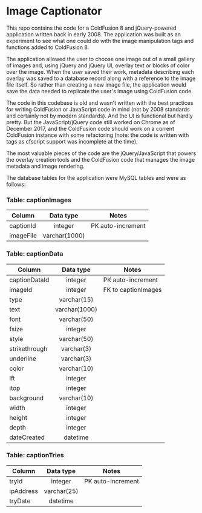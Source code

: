 # Image Captionator

This repo contains the code for a ColdFusion 8 and jQuery-powered application written back in early 2008.  The 
application was built as an experiment to see what one could do with the image manipulation tags and functions added
to ColdFusion 8.

The application allowed the user to choose one image out of a small gallery of images and, using jQuery and jQuery UI, 
overlay text or blocks of color over the image. When the user saved their work, metadata describing each 
overlay was saved to a database record along with a reference to the image file itself.  So rather than creating a new
image file, the application would save the data needed to replicate the user's image using ColdFusion code.

The code in this codebase is old and wasn't written with the best practices for writing ColdFusion or JavaScript code
in mind (not by 2008 standards and certainly not by modern standards).  And the UI is functional but hardly pretty.  But the JavaScript/jQuery code still worked on
Chrome as of December 2017, and the ColdFusion code should work on a current ColdFusion instance with some refactoring 
(note: the code is written with tags as cfscript support was incomplete at the time).

The most valuable pieces of the code are the jQuery/JavaScript that powers the overlay creation tools and the ColdFusion
code that manages the image metadata and image rendering.

The database tables for the application were MySQL tables and were as follows:

### Table: captionImages
Column | Data type | Notes
-------|:---------:|-------
captionId | integer | PK auto-increment
imageFile | varchar(1000) |

### Table: captionData
Column | Data type | Notes
-------|:---------:|-------
captionDataId | integer | PK auto-increment
imageId | integer | FK to captionImages
type | varchar(15) |
text | varchar(1000) |
font | varchar(50) |
fsize | integer |
style | varchar(50) |
strikethrough | varchar(3) |
underline | varchar(3) |
color | varchar(10) |
lft | integer |
itop | integer |
background | varchar(10) |
width | integer |
height | integer |
depth | integer |
dateCreated | datetime |

### Table: captionTries
Column | Data type | Notes
-------|:---------:|-------
tryId  | integer | PK auto-increment
ipAddress | varchar(25) |
tryDate | datetime | 



